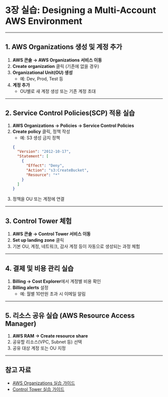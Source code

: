 # 3장 실습: Designing a Multi-Account AWS Environment

---

## 1. AWS Organizations 생성 및 계정 추가

1. **AWS 콘솔 → AWS Organizations 서비스 이동**
2. **Create organization** 클릭 (기존에 없을 경우)
3. **Organizational Unit(OU) 생성**  
   - 예: Dev, Prod, Test 등
4. **계정 추가**  
   - OU별로 새 계정 생성 또는 기존 계정 초대

---

## 2. Service Control Policies(SCP) 적용 실습

1. **AWS Organizations → Policies → Service Control Policies**
2. **Create policy** 클릭, 정책 작성  
   - 예: S3 생성 금지 정책
   ```json
   {
     "Version": "2012-10-17",
     "Statement": [
       {
         "Effect": "Deny",
         "Action": "s3:CreateBucket",
         "Resource": "*"
       }
     ]
   }
   ```
3. 정책을 OU 또는 계정에 연결

---

## 3. Control Tower 체험

1. **AWS 콘솔 → Control Tower 서비스 이동**
2. **Set up landing zone** 클릭
3. 기본 OU, 계정, 네트워크, 감사 계정 등이 자동으로 생성되는 과정 체험

---

## 4. 결제 및 비용 관리 실습

1. **Billing → Cost Explorer**에서 계정별 비용 확인
2. **Billing alerts** 설정  
   - 예: 월별 10만원 초과 시 이메일 알림

---

## 5. 리소스 공유 실습 (AWS Resource Access Manager)

1. **AWS RAM → Create resource share**
2. 공유할 리소스(VPC, Subnet 등) 선택
3. 공유 대상 계정 또는 OU 지정

---

## 참고 자료

- [AWS Organizations 실습 가이드](https://docs.aws.amazon.com/ko_kr/organizations/latest/userguide/orgs_manage_policies_scps.html)
- [Control Tower 실습 가이드](https://docs.aws.amazon.com/ko_kr/controltower/latest/userguide/getting-started-with-control-tower.html)
